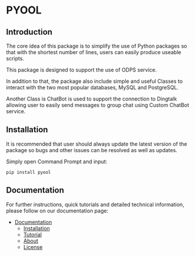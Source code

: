 # PYOOL

## Introduction

The core idea of this package is to simplify the use of Python packages 
so that with the shortest number of lines, users can easily produce useable scripts. 

This package is designed to support the use of ODPS service. 

In addition to that, the package also include simple and useful Classes to interact 
with the two most popular databases, MySQL and PostgreSQL. 

Another Class is ChatBot is used to support the connection to Dingtalk allowing user to easily send messages to group chat using Custom ChatBot service.
  
## Installation

It is recommended that user should always update the latest version of the package so bugs 
and other issues can be resolved as well as updates. 

Simply open Command Prompt and input:

`pip install pyool`


  
## Documentation

For further instructions, quick tutorials and detailed technical information, please follow on our documentation page: 

- [Documentation](https://pyool.readthedocs.io/en/latest/index.html)
  - [Installation](https://pyool.readthedocs.io/en/latest/installation.html#)
  - [Tutorial](https://pyool.readthedocs.io/en/latest/tutorial.html)
  - [About](https://pyool.readthedocs.io/en/latest/about.html)
  - [License](https://pyool.readthedocs.io/en/latest/license.html)





